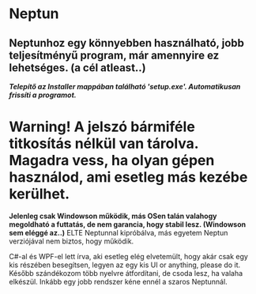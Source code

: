 # Neptun
 
## Neptunhoz egy könnyebben használható, jobb teljesítményű program, már amennyire ez lehetséges. (a cél atleast..)

***Telepítő az Installer mappában található 'setup.exe'. Automatikusan frissíti a programot.***
# Warning! A jelszó bármiféle titkosítás nélkül van tárolva. Magadra vess, ha olyan gépen használod, ami esetleg más kezébe kerülhet.

**Jelenleg csak Windowson működik, más OSen talán valahogy megoldható a futtatás, de nem garancia, hogy stabil lesz. (Windowson sem eléggé az..)**
ELTE Neptunnal kipróbálva, más egyetem Neptun verziójával nem biztos, hogy működik.

C#-al és WPF-el lett írva, aki esetleg elég elvetemült, hogy akár csak egy kis részében besegítsen, legyen az egy kis UI or anything, please do it.
Később szándékozom több nyelvre átfordítani, de csoda lesz, ha valaha elkészül. Inkább egy jobb rendszer kéne ennél a szaros Neptunnál.
